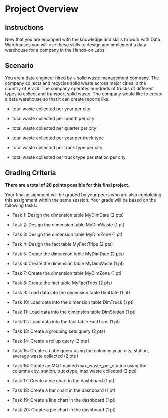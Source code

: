 

# Project Overview

## Instructions

Now that you are equipped with the knowledge and skills to work with Data Warehouses you will use these skills to design and implement a data warehouse for a company in the Hands-on Labs.

## Scenario

You are a data engineer hired by a solid waste management company. The company collects and recycles solid waste across major cities in the country of Brazil. The company operates hundreds of trucks of different types to collect and transport solid waste. The company would like to create a data warehouse so that it can create reports like:

-   total waste collected per year per city
    
-   total waste collected per month per city
    
-   total waste collected per quarter per city
    
-   total waste collected per year per truck type
    
-   total waste collected per truck type per city
    
-   total waste collected per truck type per station per city
    

## Grading Criteria

**There are a total of 28 points possible for this final project.**

Your final assignment will be graded by your peers who are also completing this assignment within the same session. Your grade will be based on the following tasks:

-   Task 1: Design the dimension table MyDimDate (2 pts)
    
-   Task 2: Design the dimension table MyDimWaste (1 pt)
    
-   Task 3: Design the dimension table MyDimZone (1 pt)
    
-   Task 4: Design the fact table MyFactTrips (2 pts)
    
-   Task 5: Create the dimension table MyDimDate (2 pts)
    
-   Task 6: Create the dimension table MyDimWaste (1 pt)
    
-   Task 7: Create the dimension table MyDimZone (1 pt)
    
-   Task 8: Create the fact table MyFactTrips (2 pts)
    
-   Task 9:  Load data into the dimension table DimDate (1 pt)
    
-   Task 10:  Load data into the dimension table DimTruck (1 pt)
    
-   Task 11:  Load data into the dimension table DimStation (1 pt)
    
-   Task 12: Load data into the fact table FactTrips (1 pt)
    
-   Task 13: Create a grouping sets query (2 pts)
    
-   Task 14:  Create a rollup query (2 pts )
    
-   Task 15: Create a cube query using the columns year, city, station, average waste collected (2 pts )
    
-   Task 16: Create an MQT named max_waste_per_station using the columns city, station, trucktype, max waste collected (2 pts)
    
-   Task 17: Create a pie chart in the dashboard (1 pt)
    
-   Task 18: Create a bar chart in the dashboard (1 pt)
    
-   Task 19:  Create a line chart in the dashboard (1 pt)
    
-   Task 20: Create a pie chart in the dashboard (1 pt)
